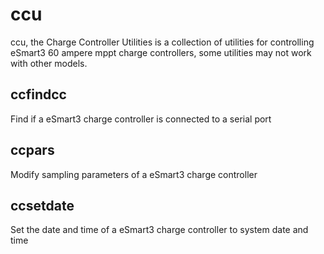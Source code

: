 # ccu
ccu, the Charge Controller Utilities is a collection of utilities for controlling eSmart3 60 ampere mppt charge controllers, some utilities may not work with other models.
## ccfindcc
Find if a eSmart3 charge controller is connected to a serial port
## ccpars
Modify sampling parameters of a eSmart3 charge controller
## ccsetdate
Set the date and time of a eSmart3 charge controller to system date and time

